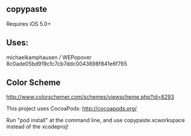 
copypaste
---------

Requires iOS 5.0+

Uses:
-----
michaelkamphausen / WEPopover
8c0ade05bd919cfc7cb7ddc0043698f841e6f765

Color Scheme
------------
http://www.colorschemer.com/schemes/viewscheme.php?id=8293

This project uses CocoaPods:
http://cocoapods.org/

Run "pod install" at the command line, and use copypaste.xcworkspace instead of the xcodeproj!
